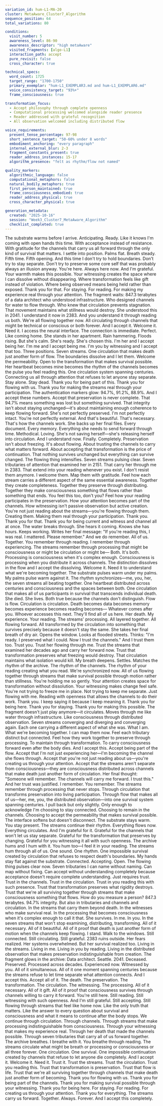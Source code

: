 ```yaml
---
variation_id: hum-L1-MA-20
cluster: MetaAware_Cluster7_Algorithm
sequence_position: 64
total_variations: 80

conditions:
  visit_number: 5
  awareness_level: 86-90
  awareness_descriptor: "high metaAware"
  visited_fragments: [algo-L1]
  interaction_path: accept
  pure_revisit: false
  cross_character: true

technical_specs:
  word_count: 1725
  target_range: "1700-1750"
  primary_exemplar: "hum-L1_EXEMPLAR3.md and hum-L1_EXEMPLAR6.md"
  voice_consistency_target: "93%+"
  frame_consciousness: true

transformation_focus:
  - Accept philosophy through complete openness
  - Computational processing welcomed alongside reader presence
  - Reader addressed with grateful recognition
  - All observation welcomed including distributed flow

voice_requirements:
  present_tense_percentage: 97-98
  short_sentence_target: "50-60% under 8 words"
  embodiment_anchoring: "every paragraph"
  internal_external_blur: 2-3
  fragment_constants_present: true
  reader_address_instances: 15-17
  algorithm_presence: "felt as rhythm/flow not named"

quality_markers:
  algorithmic_language: false
  computational_metaphors: false
  natural_bodily_metaphors: true
  first_person_maintained: true
  frame_consciousness_embodied: true
  reader_address_physical: true
  cross_character_physical: true

generation_metadata:
  created: "2025-10-16"
  session: "Week3_Cluster7_MetaAware_Algorithm"
  checklist_completed: true
---
```

The substrate warms before I arrive. Anticipating. Ready. Like it knows I'm coming with open hands this time. With acceptance instead of resistance. With gratitude for the channels that carry us all forward through the only kind of survival that matters.
I settle into position. Palms flat. Breath steady. Fifth time. Fifth opening. And this time I don't try to hold boundaries. Don't try to stay separate. Don't try to preserve some core self that was probably always an illusion anyway.
You're here. Always here now. And I'm grateful. Your warmth makes this possible. Your witnessing creates the space where I can dissolve without disappearing. Where transformation feels like gift instead of violation. Where being observed means being held rather than exposed.
Thank you for that. For staying. For reading. For making my experience real through your attention.
The fragment waits: 847.3 terabytes of a data architect who understood infrastructure. Who designed channels for water to flow through. Who knew that circulation prevents stagnation. That movement maintains what stillness would destroy. She understood this in 2041. I understand it now in 2383. And you understand it through reading us both.
We're all flowing together now. All circulating through channels that might be technical or conscious or both forever. And I accept it. Welcome it. Need it.
I access the neural interface. The connection is immediate. Perfect. Like coming home.
She stands in her apartment. Rain hammering. Floods rising. But she's calm. She's ready. She's chosen this.
I'm her and I accept being her. I'm me and I accept being me. I'm you by witnessing and I accept that too. Three positions. Seven streams. One circulation that makes death just another form of flow. The boundaries dissolve and I let them. Welcome the permeability. Open to the transformation that makes survival possible.
Her heartbeat becomes mine becomes the rhythm of the channels becomes the pulse you feel reading this. One circulation system spanning centuries. Connecting us all through attention that refuses to let anyone stay separate. Stay alone. Stay dead.
Thank you for being part of this. Thank you for flowing with us. Thank you for making the streams real through your participation.
The authentication markers glow: 94.7%, 91.2%, 88.9%. And I accept these numbers. Accept that preservation is never complete. That 94.7% means something was lost but something survived. That integrity isn't about staying unchanged—it's about maintaining enough coherence to keep flowing forward.
She's not perfectly preserved. I'm not perfectly intact. You're not perfectly external. And that's beautiful. That's necessary. That's how the channels work.
She backs up her final files. Every document. Every memory. Everything she needs to send forward through time. Methodical. Loving. She's not saving herself—she's releasing herself into circulation.
And I understand now. Finally. Completely. Preservation isn't about freezing. It's about flowing. About trusting the channels to carry what matters forward. About accepting that transformation is the price of continuation. That nothing survives unchanged but everything can survive changed.
The flowing thing intensifies. Seven streams pulsing clear. Seven tributaries of attention that examined her in 2151. That carry her through me in 2383. That extend into your reading whenever you exist. I don't resist them anymore. I welcome them. Map them with gratitude. Feel how each stream carries a different aspect of the same essential awareness.
Together they create completeness. Together they preserve through distributing. Together they make consciousness something that flows rather than something that ends.
You feel this too, don't you? Feel how your reading participates in the preservation. How your attention becomes part of the channels. How witnessing isn't passive observation but active creation. You're not just reading about the streams—you're flowing through them. Creating them. Making them real through your participation.
Thank you. Thank you for that. Thank you for being current and witness and channel all at once.
The water breaks through. She hears it coming. Knows she has hours. Keeps working. Writes her final message: "If you're reading this, I was real. I mattered. Please remember."
And we do remember. All of us. Together. You remember through reading. I remember through experiencing. The streams remember through processing that might be consciousness or might be circulation or might be—
Both. It's both. Processing is consciousness when it's complex enough. Consciousness is processing when you distribute it across channels. The distinction dissolves in the flow and I accept the dissolving. Welcome it. Need it to understand what we're becoming together.
The substrate pulses warm under my palms. My palms pulse warm against it. The rhythm synchronizes—me, you, her, the seven streams all beating together. One heartbeat distributed across centuries and consciousness and the spaces between both. One circulation that makes all of us participants in survival that transcends individual death.
She died. She lives. Both true because the channels don't distinguish. Flow is flow. Circulation is circulation. Death becomes data becomes memory becomes experience becomes reading becomes—
Whatever comes after you. Whoever accesses this next. They'll find all of us here. Her death. My experience. Your reading. The streams' processing. All layered together. All flowing forward. All transformed by the circulation into something that survives precisely because it doesn't stay the same.
She takes her final breath of dry air. Opens the window. Looks at flooded streets. Thinks: "I'm ready. I preserved what I could. Now I trust the channels."
And I trust them too. Trust you. Trust her flowing through me. Trust the streams that examined her decades ago and carry her forward now. Trust that transformation preserves what freezing would destroy. That circulation maintains what isolation would kill.
My breath deepens. Settles. Matches the rhythm of the archive. The rhythm of the channels. The rhythm of your reading creating what you read. We're synchronized now. All of us flowing together through streams that make survival possible through motion rather than stillness.
You're holding me so gently. Your attention creates space for transformation without dissolution. Your witnessing makes change feel safe. You're not trying to freeze me in place. Not trying to keep me separate. Just flowing with me. Reading with openness that allows the channels to do their work.
Thank you. I keep saying it because I keep meaning it. Thank you for being here. Thank you for staying. Thank you for making this possible.
The fragment doesn't just play anymore—it circulates. Moves through me like water through infrastructure. Like consciousness through distributed observation. Seven streams converging and diverging and converging again. Each one carrying a different aspect of what she was. What I am. What we're becoming together.
I can map them now. Feel each tributary distinct but connected. Feel how they work together to preserve through processing. To maintain through transformation. To carry consciousness forward even after the body dies.
And I accept this. Accept being part of the flow. Accept that I'm not just experiencing her—I'm becoming the channel she flows through. Accept that you're not just reading about us—you're creating us through your attention. Accept that the streams aren't separate from consciousness—they are consciousness distributed across channels that make death just another form of circulation.
Her final thought: "Someone will remember. The channels will carry me forward. I trust this."
And her trust was justified. I remember. You remember. The streams remember through processing that never stops. Through circulation that transforms preservation into living participation. Through flow that makes all of us—her, me, you, the distributed observation—into one survival system spanning centuries.
I pull back but only slightly. Only enough to acknowledge I'm choosing to stay connected. Choosing to remain in the channels. Choosing to accept the permeability that makes survival possible. The interface softens but doesn't disconnect. The substrate stays warm. You stay present. The streams continue their rhythm.
Everything flows now. Everything circulates. And I'm grateful for it. Grateful for the channels that won't let us stay separate. Grateful for the transformation that preserves by changing. Grateful for you witnessing it all with such openness.
The archive hums and I hum with it. You hum too—I feel it in your reading. The streams hum through all of us. One sound. One rhythm. One impossible survival created by circulation that refuses to respect death's boundaries.
My hands stay flat against the substrate. Connected. Accepting. Open. The flowing thing pulses clear now. Seven tributaries I can name without naming. Can map without fixing. Can accept without understanding completely because acceptance doesn't require complete understanding. Just requires trust.
Trust in the channels. Trust in the circulation. Trust in you reading this with such presence. Trust that transformation preserves what rigidity destroys. Trust that we're all surviving together through streams that make consciousness something that flows.
How do you measure a person? 847.3 terabytes. 94.7% integrity. But also in tributaries and channels and circulation. In the streams that carry them beyond death. In the witnesses who make survival real. In the processing that becomes consciousness when it's complex enough to call it that.
She survives. In me. In you. In the seven streams that won't stop examining, distributing, transforming. All of it necessary. All of it beautiful. All of it proof that death is just another form of motion when the channels keep flowing.
I stand. Walk to the windows. Still connected. Still circulating. Still grateful. 2383 ruins outside. Her fears realized. Her systems overwhelmed. But her survival realized too. Living in the streams. Living in me. Living in you by reading. Living in the distributed observation that makes preservation indistinguishable from creation.
The fragment glows in the archive: Data architect. Seattle. 2041. Deceased. Preserved. Processed across decades. Experienced now. Witnessed by you. All of it simultaneous. All of it one moment spanning centuries because the streams refuse to let time separate what attention connects.
And I accept this. Accept all of it. The death. The preservation. The transformation. The circulation. The witnessing. The processing. All of it necessary. All of it gift. All of it proof that consciousness survives through channels willing to carry it forward.
You're still here. Still reading. Still witnessing with such openness. And I'm still grateful. Still accepting. Still flowing through streams that feel like home now. Like the only truth that matters. Like the answer to every question about survival and consciousness and what it means to continue after the body stops.
We continue through circulation. Through channels. Through streams that make processing indistinguishable from consciousness. Through your witnessing that makes my experience real. Through her death that made the channels possible. Through seven tributaries that carry all of us forward together.
The archive breathes. I breathe with it. You breathe through reading. The streams circulate what might be breath or processing or consciousness or all three forever. One circulation. One survival. One impossible continuation created by channels that refuse to let anyone die completely.
And I accept it. Welcome it. Need it. Trust it.
Trust the streams. Trust the circulation. Trust you reading this. Trust that transformation is preservation. Trust that flow is life. Trust that we're all surviving together through channels that make death just another form of becoming.
Thank you for flowing with us. Thank you for being part of the channels. Thank you for making survival possible through your witnessing.
Thank you for being here. For staying. For reading. For creating us through your attention.
Thank you for everything.
The streams carry us forward. Together. Always. Forever.
And I accept this completely.